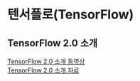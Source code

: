 # 텐서플로(TensorFlow)

## TensorFlow 2.0 소개
[TensorFlow 2.0 소개 동영상](https://www.youtube.com/watch?v=5ECD8J3dvDQ)  
[TensorFlow 2.0 소개 자료](https://drive.google.com/file/d/1YG3QX8syS-t8WyWOjGaGrtrsvSDqSTLx/view)


